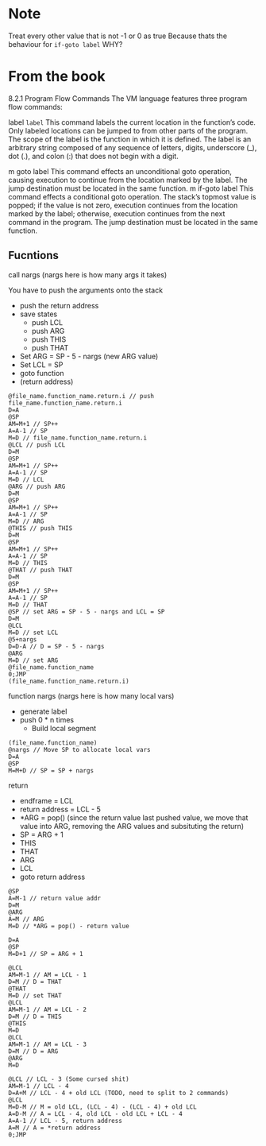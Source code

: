 # Note

Treat every other value that is not -1 or 0 as true
Because thats the behaviour for `if-goto label` WHY?

# From the book

8.2.1 Program Flow Commands
The VM language features three program flow commands:

label `label`
This command labels the current location in the function’s code.
Only labeled locations can be jumped to from other parts of the program. The scope
of the label is the function in which it is defined.
The label is an arbitrary string composed of any sequence of letters, digits, underscore (_), dot (.), and colon (:) that does not begin with a digit.

m goto label This command effects an unconditional goto operation, causing execution to continue from the location marked by the label. The jump destination must
be located in the same function.
m if-goto label This command effects a conditional goto operation. The stack’s
topmost value is popped; if the value is not zero, execution continues from the location marked by the label; otherwise, execution continues from the next command in
the program. The jump destination must be located in the same function.

## Fucntions

call nargs
(nargs here is how many args it takes)

You have to push the arguments onto the stack

- push the return address
- save states
  - push LCL
  - push ARG
  - push THIS
  - push THAT
- Set ARG = SP - 5 - nargs (new ARG value)
- Set LCL = SP
- goto function
- (return address)

```
@file_name.function_name.return.i // push file_name.function_name.return.i
D=A
@SP
AM=M+1 // SP++
A=A-1 // SP
M=D // file_name.function_name.return.i
@LCL // push LCL
D=M
@SP
AM=M+1 // SP++
A=A-1 // SP
M=D // LCL
@ARG // push ARG
D=M
@SP
AM=M+1 // SP++
A=A-1 // SP
M=D // ARG
@THIS // push THIS
D=M
@SP
AM=M+1 // SP++
A=A-1 // SP
M=D // THIS
@THAT // push THAT
D=M
@SP
AM=M+1 // SP++
A=A-1 // SP
M=D // THAT
@SP // set ARG = SP - 5 - nargs and LCL = SP
D=M
@LCL
M=D // set LCL
@5+nargs
D=D-A // D = SP - 5 - nargs
@ARG
M=D // set ARG
@file_name.function_name
0;JMP
(file_name.function_name.return.i)
```

function nargs
(nargs here is how many local vars)

- generate label
- push 0 * n times
  - Build local segment

```
(file_name.function_name)
@nargs // Move SP to allocate local vars
D=A
@SP
M=M+D // SP = SP + nargs
```

return 

- endframe = LCL
- return address = LCL - 5
- *ARG = pop() (since the return value last pushed value, we move that value into ARG, removing the ARG values and subsituting the return)
- SP = ARG + 1
- THIS
- THAT
- ARG
- LCL
- goto return address

```
@SP
A=M-1 // return value addr
D=M
@ARG
A=M // ARG
M=D // *ARG = pop() - return value

D=A
@SP
M=D+1 // SP = ARG + 1

@LCL
AM=M-1 // AM = LCL - 1
D=M // D = THAT
@THAT
M=D // set THAT
@LCL
AM=M-1 // AM = LCL - 2
D=M // D = THIS
@THIS
M=D
@LCL
AM=M-1 // AM = LCL - 3
D=M // D = ARG
@ARG
M=D

@LCL // LCL - 3 (Some cursed shit)
AM=M-1 // LCL - 4
D=A+M // LCL - 4 + old LCL (TODO, need to split to 2 commands)
@LCL
M=D-M // M = old LCL, (LCL - 4) - (LCL - 4) + old LCL
A=D-M // A = LCL - 4, old LCL - old LCL + LCL - 4
A=A-1 // LCL - 5, return address
A=M // A = *return address
0;JMP
```
